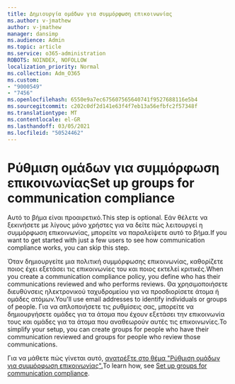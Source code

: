 ```yaml
---
title: Δημιουργία ομάδων για συμμόρφωση επικοινωνίας
ms.author: v-jmathew
author: v-jmathew
manager: dansimp
ms.audience: Admin
ms.topic: article
ms.service: o365-administration
ROBOTS: NOINDEX, NOFOLLOW
localization_priority: Normal
ms.collection: Adm_O365
ms.custom:
- "9000549"
- "7456"
ms.openlocfilehash: 6550e9a7ec675607565640741f9527688116e5b4
ms.sourcegitcommit: c202c0df2d141e63f4f7eb13a56efbfc2f57348f
ms.translationtype: MT
ms.contentlocale: el-GR
ms.lasthandoff: 03/05/2021
ms.locfileid: "50524462"
---
```

# <a name="set-up-groups-for-communication-compliance"></a><span data-ttu-id="b222a-102">Ρύθμιση ομάδων για συμμόρφωση επικοινωνίας</span><span class="sxs-lookup"><span data-stu-id="b222a-102">Set up groups for communication compliance</span></span>

<span data-ttu-id="b222a-103">Αυτό το βήμα είναι προαιρετικό.</span><span class="sxs-lookup"><span data-stu-id="b222a-103">This step is optional.</span></span> <span data-ttu-id="b222a-104">Εάν θέλετε να ξεκινήσετε με λίγους μόνο χρήστες για να δείτε πώς λειτουργεί η συμμόρφωση επικοινωνίας, μπορείτε να παραλείψετε αυτό το βήμα.</span><span class="sxs-lookup"><span data-stu-id="b222a-104">If you want to get started with just a few users to see how communication compliance works, you can skip this step.</span></span>  
  
<span data-ttu-id="b222a-105">Όταν δημιουργείτε μια πολιτική συμμόρφωσης επικοινωνίας, καθορίζετε ποιος έχει εξετάσει τις επικοινωνίες του και ποιος εκτελεί κριτικές.</span><span class="sxs-lookup"><span data-stu-id="b222a-105">When you create a communication compliance policy, you define who has their communications reviewed and who performs reviews.</span></span> <span data-ttu-id="b222a-106">Θα χρησιμοποιήσετε διευθύνσεις ηλεκτρονικού ταχυδρομείου για να προσδιορίσετε άτομα ή ομάδες ατόμων.</span><span class="sxs-lookup"><span data-stu-id="b222a-106">You'll use email addresses to identify individuals or groups of people.</span></span> <span data-ttu-id="b222a-107">Για να απλοποιήσετε τις ρυθμίσεις σας, μπορείτε να δημιουργήσετε ομάδες για τα άτομα που έχουν εξετάσει την επικοινωνία τους και ομάδες για τα άτομα που αναθεωρούν αυτές τις επικοινωνίες.</span><span class="sxs-lookup"><span data-stu-id="b222a-107">To simplify your setup, you can create groups for people who have their communication reviewed and groups for people who review those communications.</span></span>  
  
<span data-ttu-id="b222a-108">Για να μάθετε πώς γίνεται αυτό, [ανατρέξτε στο θέμα "Ρύθμιση ομάδων για συμμόρφωση επικοινωνίας".](https://go.microsoft.com/fwlink/?linkid=2129594)</span><span class="sxs-lookup"><span data-stu-id="b222a-108">To learn how, see [Set up groups for communication compliance](https://go.microsoft.com/fwlink/?linkid=2129594).</span></span>

